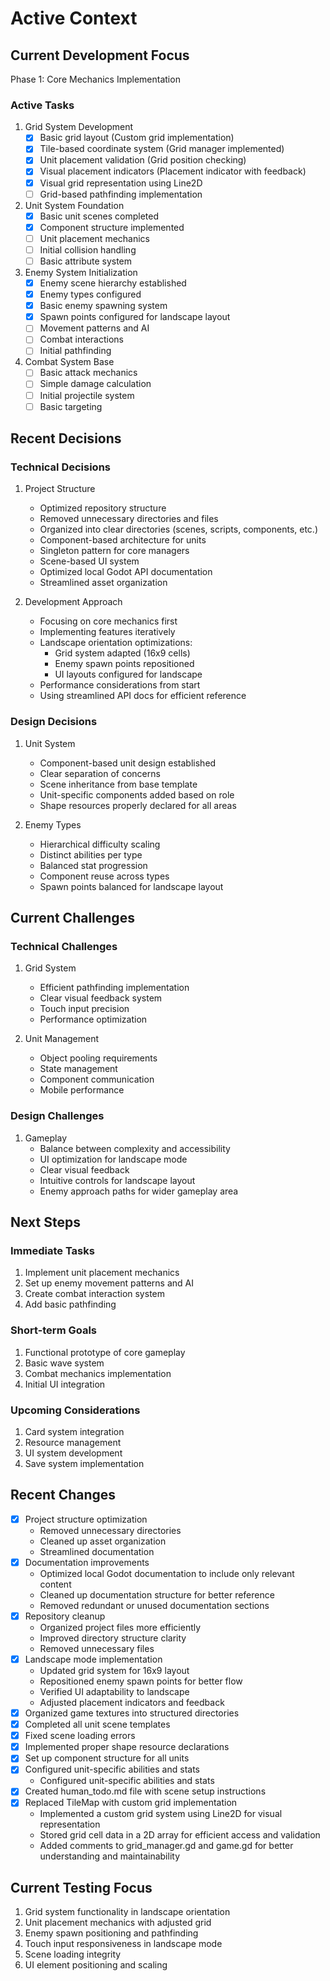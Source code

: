 # Active Context

## Current Development Focus
Phase 1: Core Mechanics Implementation

### Active Tasks
1. Grid System Development
   - [x] Basic grid layout (Custom grid implementation)
   - [x] Tile-based coordinate system (Grid manager implemented)
   - [x] Unit placement validation (Grid position checking)
   - [x] Visual placement indicators (Placement indicator with feedback)
   - [x] Visual grid representation using Line2D
   - [ ] Grid-based pathfinding implementation

2. Unit System Foundation
   - [x] Basic unit scenes completed
   - [x] Component structure implemented
   - [ ] Unit placement mechanics
   - [ ] Initial collision handling
   - [ ] Basic attribute system

3. Enemy System Initialization
   - [x] Enemy scene hierarchy established
   - [x] Enemy types configured
   - [x] Basic enemy spawning system
   - [x] Spawn points configured for landscape layout
   - [ ] Movement patterns and AI
   - [ ] Combat interactions
   - [ ] Initial pathfinding

4. Combat System Base
   - [ ] Basic attack mechanics
   - [ ] Simple damage calculation
   - [ ] Initial projectile system
   - [ ] Basic targeting

## Recent Decisions

### Technical Decisions
1. Project Structure
   - Optimized repository structure
   - Removed unnecessary directories and files
   - Organized into clear directories (scenes, scripts, components, etc.)
   - Component-based architecture for units
   - Singleton pattern for core managers
   - Scene-based UI system
   - Optimized local Godot API documentation
   - Streamlined asset organization

2. Development Approach
   - Focusing on core mechanics first
   - Implementing features iteratively
   - Landscape orientation optimizations:
     * Grid system adapted (16x9 cells)
     * Enemy spawn points repositioned
     * UI layouts configured for landscape
   - Performance considerations from start
   - Using streamlined API docs for efficient reference

### Design Decisions
1. Unit System
   - Component-based unit design established
   - Clear separation of concerns
   - Scene inheritance from base template
   - Unit-specific components added based on role
   - Shape resources properly declared for all areas

2. Enemy Types
   - Hierarchical difficulty scaling
   - Distinct abilities per type
   - Balanced stat progression
   - Component reuse across types
   - Spawn points balanced for landscape layout

## Current Challenges

### Technical Challenges
1. Grid System
   - Efficient pathfinding implementation
   - Clear visual feedback system
   - Touch input precision
   - Performance optimization

2. Unit Management
   - Object pooling requirements
   - State management
   - Component communication
   - Mobile performance

### Design Challenges
1. Gameplay
   - Balance between complexity and accessibility
   - UI optimization for landscape mode
   - Clear visual feedback
   - Intuitive controls for landscape layout
   - Enemy approach paths for wider gameplay area

## Next Steps

### Immediate Tasks
1. Implement unit placement mechanics
2. Set up enemy movement patterns and AI
3. Create combat interaction system
4. Add basic pathfinding

### Short-term Goals
1. Functional prototype of core gameplay
2. Basic wave system
3. Combat mechanics implementation
4. Initial UI integration

### Upcoming Considerations
1. Card system integration
2. Resource management
3. UI system development
4. Save system implementation

## Recent Changes
- [x] Project structure optimization
  * Removed unnecessary directories
  * Cleaned up asset organization
  * Streamlined documentation
- [x] Documentation improvements
  * Optimized local Godot documentation to include only relevant content
  * Cleaned up documentation structure for better reference
  * Removed redundant or unused documentation sections
- [x] Repository cleanup
  * Organized project files more efficiently
  * Improved directory structure clarity
  * Removed unnecessary files
- [x] Landscape mode implementation
  * Updated grid system for 16x9 layout
  * Repositioned enemy spawn points for better flow
  * Verified UI adaptability to landscape
  * Adjusted placement indicators and feedback
- [x] Organized game textures into structured directories
- [x] Completed all unit scene templates
- [x] Fixed scene loading errors
- [x] Implemented proper shape resource declarations
- [x] Set up component structure for all units
- [x] Configured unit-specific abilities and stats
  * Configured unit-specific abilities and stats
- [x] Created human_todo.md file with scene setup instructions
- [x] Replaced TileMap with custom grid implementation
  * Implemented a custom grid system using Line2D for visual representation
  * Stored grid cell data in a 2D array for efficient access and validation
  * Added comments to grid_manager.gd and game.gd for better understanding and maintainability

## Current Testing Focus
1. Grid system functionality in landscape orientation
2. Unit placement mechanics with adjusted grid
3. Enemy spawn positioning and pathfinding
4. Touch input responsiveness in landscape mode
5. Scene loading integrity
6. UI element positioning and scaling
